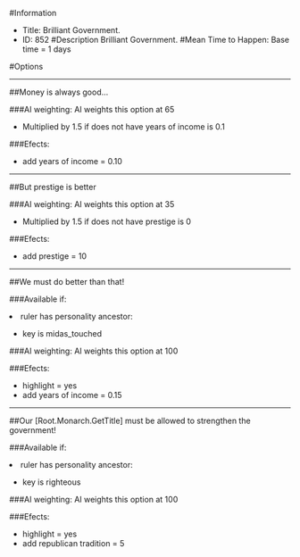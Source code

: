#Information
 - Title: Brilliant Government.
 - ID: 852
#Description
Brilliant Government.
#Mean Time to Happen:
Base time = 1 days

#Options

___
##Money is always good...

###AI weighting:
AI weights this option at 65
 - Multiplied by 1.5 if does not have years of income is 0.1


###Efects:<ul><li>add years of income = 0.10</li></ul>

___
##But prestige is better

###AI weighting:
AI weights this option at 35
 - Multiplied by 1.5 if does not have prestige is 0


###Efects:<ul><li>add prestige = 10</li></ul>

___
##We must do better than that!

###Available if:
<li>ruler has personality ancestor:</li><ul><li>key is midas_touched</li></ul>

###AI weighting:
AI weights this option at 100


###Efects:<ul><li>highlight = yes</li><li>add years of income = 0.15</li></ul>

___
##Our [Root.Monarch.GetTitle] must be allowed to strengthen the government!

###Available if:
<li>ruler has personality ancestor:</li><ul><li>key is righteous</li></ul>

###AI weighting:
AI weights this option at 100


###Efects:<ul><li>highlight = yes</li><li>add republican tradition = 5</li></ul>
